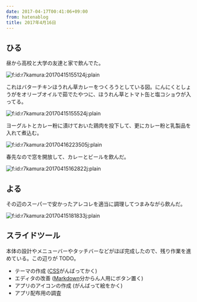 ```yaml
---
date: 2017-04-17T00:41:06+09:00
from: hatenablog
title: 2017年4月16日
---
```


<h2>ひる</h2>

<p>昼から高校と大学の友達と家で飲んでた。</p>

<p><span itemscope itemtype="http://schema.org/Photograph"><img src="https://cdn-ak.f.st-hatena.com/images/fotolife/r/r7kamura/20170415/20170415155124.jpg" alt="f:id:r7kamura:20170415155124j:plain" title="f:id:r7kamura:20170415155124j:plain" class="hatena-fotolife" itemprop="image"></span></p>

<p>これはバターチキンほうれん草カレーをつくろうとしている図。にんにくとしょうがをオリーブオイルで茹でたやつに、ほうれん草とトマト缶と塩コショウが入ってる。</p>

<p><span itemscope itemtype="http://schema.org/Photograph"><img src="https://cdn-ak.f.st-hatena.com/images/fotolife/r/r7kamura/20170415/20170415155524.jpg" alt="f:id:r7kamura:20170415155524j:plain" title="f:id:r7kamura:20170415155524j:plain" class="hatena-fotolife" itemprop="image"></span></p>

<p>ヨーグルトとカレー粉に漬けておいた鶏肉を投下して、更にカレー粉と乳製品を入れて煮込む。</p>

<p><span itemscope itemtype="http://schema.org/Photograph"><img src="https://cdn-ak.f.st-hatena.com/images/fotolife/r/r7kamura/20170416/20170416223505.jpg" alt="f:id:r7kamura:20170416223505j:plain" title="f:id:r7kamura:20170416223505j:plain" class="hatena-fotolife" itemprop="image"></span></p>

<p>春先なので窓を開放して、カレーとビールを飲んだ。</p>

<p><span itemscope itemtype="http://schema.org/Photograph"><img src="https://cdn-ak.f.st-hatena.com/images/fotolife/r/r7kamura/20170415/20170415162822.jpg" alt="f:id:r7kamura:20170415162822j:plain" title="f:id:r7kamura:20170415162822j:plain" class="hatena-fotolife" itemprop="image"></span></p>

<h2>よる</h2>

<p>その辺のスーパーで安かったアレコレを適当に調理してつまみながら飲んだ。</p>

<p><span itemscope itemtype="http://schema.org/Photograph"><img src="https://cdn-ak.f.st-hatena.com/images/fotolife/r/r7kamura/20170415/20170415181833.jpg" alt="f:id:r7kamura:20170415181833j:plain" title="f:id:r7kamura:20170415181833j:plain" class="hatena-fotolife" itemprop="image"></span></p>

<h2>スライドツール</h2>

<p>本体の設計やメニューバーやタッチバーなどがほぼ完成したので、残り作業を進めている。この辺りが TODO。</p>

<ul>
<li>テーマの作成 (<a class="keyword" href="http://d.hatena.ne.jp/keyword/CSS">CSS</a>がんばってかく)</li>
<li>エディタの改善 (<a class="keyword" href="http://d.hatena.ne.jp/keyword/Markdown">Markdown</a>分からん人用にボタン置く)</li>
<li>アプリのアイコンの作成 (がんばって絵をかく)</li>
<li>アプリ配布用の調査</li>
</ul>


